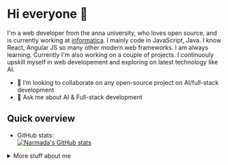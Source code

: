 # Hi everyone :wave:

I'm a web developer from the anna university, who loves open source, and is currently working at [informatica](https://www.informatica.com/).
I mainly code in JavaScript, Java. I know React, Angular JS so many other modern web frameworks. I am always learning. Currently I'm also working on a couple of projects. I continuouly upskill myself in web developement and exploring on latest technology like AI.

- 👯 I’m looking to collaborate on any open-source project on AI/full-stack development
- 💬 Ask me about AI & Full-stack development


## Quick overview
* GitHub stats:  
[![Narmada's GitHub stats](https://github-readme-stats.vercel.app/api?username=letsbecometechie)]()


<details>
<summary>
  More stuff about me
</summary>

### What I do

I do Open Source. I am really passionate about doing web
development, it is in my opinion the best combination of logical programming and
(sometimes) beautiful design. I create content for my Youtube channel, Instagram, and Medium Blog page.

## My skills 📜

### Web technologies

- JavaScript ([LinkedIn Assesments Certified](https://www.linkedin.com/in/narmada-muralikrishnan-0220/))
- HTML,CSS
- React JS  ([LinkedIn Assesments Certified](https://www.linkedin.com/in/narmada-muralikrishnan-0220/))

### Application Development

- Java
- Python
- SpringBoot

## What I'm currently learning 📚

  - AI/ML
  - Advanced tops in Web development.


## Find me web

YouTube channel : https://www.youtube.com/c/LetsbecomeTechie2002 
<img alt="YouTube Channel Subscribers" src="https://img.shields.io/youtube/channel/subscribers/UCWv7ReTyh1KOf-Ws5ctYCRg?style=social">


[![Top Langs](https://github-readme-stats.vercel.app/api/top-langs/?username=letsbecometechie&layout=compact)](https://github.com/anuraghazra/github-readme-stats)

</details>
